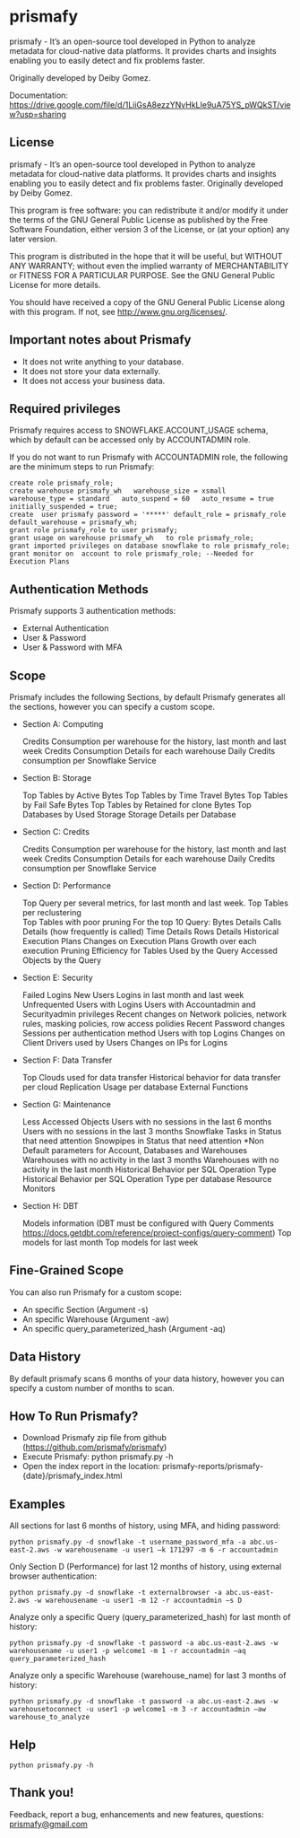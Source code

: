 # prismafy

  prismafy - It’s an open-source tool developed in Python to analyze metadata 
  for cloud-native data platforms. It provides charts and insights enabling you 
  to easily detect and fix problems faster. 
  
  Originally developed by Deiby Gomez.

  Documentation: https://drive.google.com/file/d/1LiiGsA8ezzYNvHkLIe9uA75YS_pWQkST/view?usp=sharing

## License

  prismafy - It’s an open-source tool developed in Python to analyze metadata 
  for cloud-native data platforms. It provides charts and insights enabling you 
  to easily detect and fix problems faster. Originally developed by Deiby Gomez.

  This program is free software: you can redistribute it and/or modify
  it under the terms of the GNU General Public License as published by
  the Free Software Foundation, either version 3 of the License, or
  (at your option) any later version.

  This program is distributed in the hope that it will be useful,
  but WITHOUT ANY WARRANTY; without even the implied warranty of
  MERCHANTABILITY or FITNESS FOR A PARTICULAR PURPOSE.  See the
  GNU General Public License for more details.

  You should have received a copy of the GNU General Public License
  along with this program.  If not, see <http://www.gnu.org/licenses/>.


## Important notes about Prismafy

- It does not write anything to your database.
- It does not store your data externally.
- It does not access your business data.

## Required privileges

  Prismafy requires access to SNOWFLAKE.ACCOUNT_USAGE schema, which by default can be accessed only by ACCOUNTADMIN role.

  If you do not want to run Prismafy with ACCOUNTADMIN role, the following are the minimum steps to run Prismafy:
  
  ```
  create role prismafy_role;
  create warehouse prismafy_wh   warehouse_size = xsmall   warehouse_type = standard   auto_suspend = 60   auto_resume = true   initially_suspended = true;
  create  user prismafy password = '*****' default_role = prismafy_role   default_warehouse = prismafy_wh;
  grant role prismafy_role to user prismafy; 
  grant usage on warehouse prismafy_wh   to role prismafy_role;
  grant imported privileges on database snowflake to role prismafy_role;
  grant monitor on  account to role prismafy_role; --Needed for Execution Plans
  ```  

## Authentication Methods

  Prismafy supports 3 authentication methods:

  - External Authentication
  - User & Password
  - User & Password with MFA

## Scope

  Prismafy includes the following Sections, by default Prismafy generates all the sections, however you can specify a custom scope. 

  - Section A: Computing

    Credits Consumption per warehouse for the history, last month and last week
    Credits Consumption Details for each warehouse
    Daily Credits consumption per Snowflake Service

  - Section B: Storage

    Top Tables by Active Bytes
    Top Tables by Time Travel Bytes
    Top Tables by Fail Safe Bytes
    Top Tables by Retained for clone Bytes
    Top Databases by Used Storage
    Storage Details per Database

  - Section C: Credits

    Credits Consumption per warehouse for the history, last month and last week
    Credits Consumption Details for each warehouse
    Daily Credits consumption per Snowflake Service

  - Section D: Performance

    Top Query per several metrics, for last month and last week. 
    Top Tables per reclustering  
    Top Tables with poor pruning
    For the top 10 Query:
      Bytes Details 
      Calls Details (how frequently is called)
      Time Details
      Rows Details 
      Historical Execution Plans
      Changes on Execution Plans 
      Growth over each execution
      Pruning Efficiency for Tables Used by the Query
      Accessed Objects by the Query

  - Section E: Security

    Failed Logins
    New Users Logins in last month and last week
    Unfrequented Users with Logins
    Users with Accountadmin and Securityadmin privileges
    Recent changes on Network policies, network rules, masking policies, row access polidies
    Recent Password changes
    Sessions per authentication method
    Users with top Logins 
    Changes on Client Drivers used by Users
    Changes on IPs for Logins 

  - Section F: Data Transfer

    Top Clouds used for data transfer
    Historical behavior for data transfer per cloud
    Replication Usage per database
    External Functions

  - Section G: Maintenance

    Less Accessed Objects
    Users with no sessions in the last 6 months
    Users with no sessions in the last 3 months
    Snowflake Tasks in Status that need attention
    Snowpipes in Status that need attention
    *Non Default parameters for Account, Databases and Warehouses
    Warehouses with no activity in the last 3 months
    Warehouses with no activity in the last month
    Historical Behavior per SQL Operation Type
    Historical Behavior per SQL Operation Type per database
    Resource Monitors

  - Section H: DBT

    Models information (DBT must be configured with Query Comments https://docs.getdbt.com/reference/project-configs/query-comment)
    Top models for last month
    Top models for last week


## Fine-Grained Scope

You can also run Prismafy for a custom scope:

  - An specific Section (Argument -s)
  - An specific Warehouse (Argument -aw)
  - An specific query_parameterized_hash (Argument -aq)

## Data History

  By default prismafy scans 6 months of your data history, however you can specify a custom number of months to scan.

## How To Run Prismafy?

  - Download Prismafy zip file from github (https://github.com/prismafy/prismafy)
  - Execute Prismafy:
    python prismafy.py -h
  - Open the index report in the location: prismafy-reports/prismafy-{date}/prismafy_index.html

## Examples

  All sections for last 6 months of history, using MFA, and hiding password:
  ```
  python prismafy.py -d snowflake -t username_password_mfa -a abc.us-east-2.aws -w warehousename -u user1 –k 171297 -m 6 -r accountadmin
  ```
  Only Section D (Performance) for last 12 months of history, using external browser authentication:
  ```
  python prismafy.py -d snowflake -t externalbrowser -a abc.us-east-2.aws -w warehousename -u user1 -m 12 -r accountadmin –s D
  ```
  Analyze only a specific Query (query_parameterized_hash) for last month of history:
  ```
  python prismafy.py -d snowflake -t password -a abc.us-east-2.aws -w warehousename -u user1 -p welcome1 -m 1 -r accountadmin –aq query_parameterized_hash
  ```
  Analyze only a specific Warehouse (warehouse_name) for last 3 months of history:
  ```
  python prismafy.py -d snowflake -t password -a abc.us-east-2.aws -w warehousetoconnect -u user1 -p welcome1 -m 3 -r accountadmin –aw warehouse_to_analyze
  ```
## Help
  ```
python prismafy.py -h
  ```
## Thank you!

Feedback, report a bug, enhancements and new features, questions: prismafy@gmail.com

